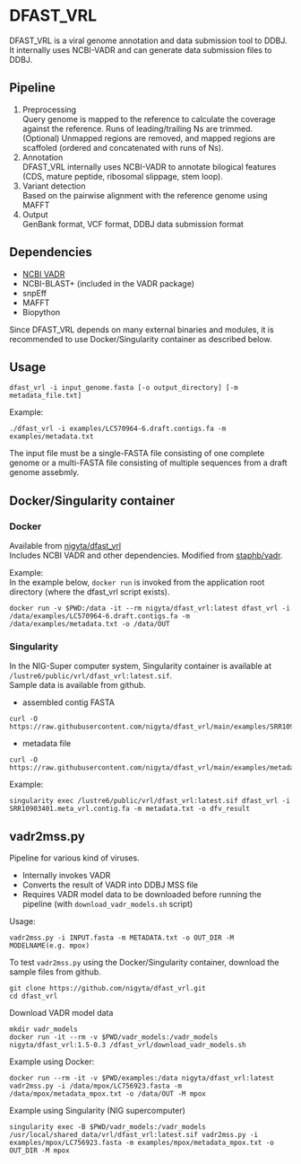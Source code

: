 # DFAST_VRL
DFAST_VRL is a viral genome annotation and data submission tool to DDBJ.  
It internally uses NCBI-VADR and can generate data submission files to DDBJ.

## Pipeline
1. Preprocessing  
  Query genome is mapped to the reference to calculate the coverage against the reference. Runs of leading/trailing Ns are trimmed.   
  (Optional) Unmapped regions are removed, and mapped regions are scaffoled (ordered and concatenated with runs of Ns).  
2. Annotation  
  DFAST_VRL internally uses NCBI-VADR to annotate bilogical features (CDS, mature peptide, ribosomal slippage, stem loop).  
3. Variant detection  
  Based on the pairwise alignment with the reference genome using MAFFT
4. Output  
  GenBank format, VCF format, DDBJ data submission format  

## Dependencies
- [NCBI VADR](https://github.com/ncbi/vadr)
- NCBI-BLAST+ (included in the VADR package)
- snpEff
- MAFFT
- Biopython

Since DFAST_VRL depends on many external binaries and modules, it is recommended to use Docker/Singularity container as described below.

## Usage
```
dfast_vrl -i input_genome.fasta [-o output_directory] [-m metadata_file.txt]
```

Example:
```
./dfast_vrl -i examples/LC570964-6.draft.contigs.fa -m examples/metadata.txt
```

The input file must be a single-FASTA file consisting of one complete genome or a multi-FASTA file consisting of multiple sequences from a draft genome assebmly.

## Docker/Singularity container
### Docker  
  Available from [nigyta/dfast_vrl](https://hub.docker.com/r/nigyta/dfast_vrl/)  
  Includes NCBI VADR and other dependencies. Modified from [staphb/vadr](https://hub.docker.com/r/staphb/vadr/).

  
Example:  
In the example below, `docker run` is invoked from the application root directory (where the dfast_vrl script exists).

```
docker run -v $PWD:/data -it --rm nigyta/dfast_vrl:latest dfast_vrl -i /data/examples/LC570964-6.draft.contigs.fa -m /data/examples/metadata.txt -o /data/OUT
```

### Singularity

In the NIG-Super computer system, Singularity container is available at `/lustre6/public/vrl/dfast_vrl:latest.sif`.  
Sample data is available from github.

- assembled contig FASTA
```
curl -O https://raw.githubusercontent.com/nigyta/dfast_vrl/main/examples/SRR10903401.meta_vrl.contig.fa
```

- metadata file
```
curl -O https://raw.githubusercontent.com/nigyta/dfast_vrl/main/examples/metadata.txt
```

Example:
```
singularity exec /lustre6/public/vrl/dfast_vrl:latest.sif dfast_vrl -i SRR10903401.meta_vrl.contig.fa -m metadata.txt -o dfv_result
```


## vadr2mss.py
Pipeline for various kind of viruses.
- Internally invokes VADR
- Converts the result of VADR into DDBJ MSS file
- Requires VADR model data to be downloaded before running the pipeline (with `download_vadr_models.sh` script)

Usage:
```
vadr2mss.py -i INPUT.fasta -m METADATA.txt -o OUT_DIR -M MODELNAME(e.g. mpox)
```


To test `vadr2mss.py` using the Docker/Singularity container, download the sample files from github.
```
git clone https://github.com/nigyta/dfast_vrl.git
cd dfast_vrl
```

Download VADR model data
```
mkdir vadr_models
docker run -it --rm -v $PWD/vadr_models:/vadr_models nigyta/dfast_vrl:1.5-0.3 /dfast_vrl/download_vadr_models.sh
```


Example using Docker:
```
docker run --rm -it -v $PWD/examples:/data nigyta/dfast_vrl:latest vadr2mss.py -i /data/mpox/LC756923.fasta -m /data/mpox/metadata_mpox.txt -o /data/OUT -M mpox
```

Example using Singularity (NIG supercomputer)
```
singularity exec -B $PWD/vadr_models:/vadr_models /usr/local/shared_data/vrl/dfast_vrl:latest.sif vadr2mss.py -i examples/mpox/LC756923.fasta -m examples/mpox/metadata_mpox.txt -o OUT_DIR -M mpox
```